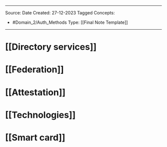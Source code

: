 - - -
Source:
Date Created:  27-12-2023
Tagged Concepts:
- #Domain_2/Auth_Methods 
Type: [[Final Note Template]]
- - - 

# [[Directory services]]
# [[Federation]]
# [[Attestation]]
# [[Technologies]]
# [[Smart card]]